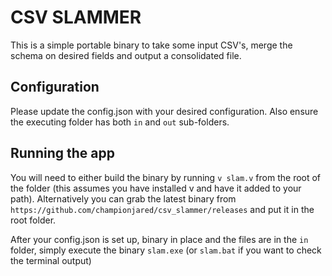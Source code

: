 # CSV SLAMMER

This is a simple portable binary to take some input CSV's, merge the schema on desired fields
and output a consolidated file.

## Configuration

Please update the config.json with your desired configuration. Also ensure the executing folder has 
both `in` and `out` sub-folders. 

## Running the app

You will need to either build the binary by running `v slam.v` from the root of the folder (this assumes
you have installed v and have it added to your path). Alternatively you can grab the latest binary
from `https://github.com/championjared/csv_slammer/releases` and put it in the root folder.

After your config.json is set up, binary in place and the files are in the `in` folder, simply execute the binary
`slam.exe` (or `slam.bat` if you want to check the terminal output)